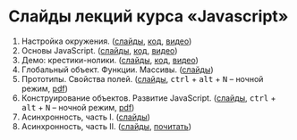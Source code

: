 # Слайды лекций курса «Javascript»

1. Настройка окружения. ([слайды](https://urfu-2017.github.io/javascript-slides/01-setup), [код](01-setup/code), [видео](https://www.youtube.com/watch?v=nThIF9QrS7E&feature=youtu.be))
2. Основы JavaScript. ([слайды](02-essentials/slides.pdf), [код](02-essentials/code), [видео](https://www.youtube.com/watch?v=BfbZp1yF1_U&feature=youtu.be))
3. Демо: крестики-нолики. ([слайды](03-tick-tack-toe/slides.pdf), [код](https://github.com/urfu-2017/demo-tic-tac-toe), [видео](https://www.youtube.com/watch?v=cPH0dvL-H2c&feature=youtu.be))
4. Глобальный объект. Функции. Массивы. ([слайды](https://urfu-2017.github.io/javascript-slides/04-global-functions-arrays))
6. Прототипы. Свойства полей. ([слайды](https://urfu-2017.github.io/javascript-slides/06-prototypes/index.html#/), <kbd>сtrl</kbd> + <kbd>alt</kbd> + <kbd>N</kbd> – ночной режим, [pdf](06-prototypes/prototypes.pdf))
7. Конструирование объектов. Развитие JavaScript. ([слайды](https://urfu-2017.github.io/javascript-slides/07-classes/index.html#/), <kbd>сtrl</kbd> + <kbd>alt</kbd> + <kbd>N</kbd> – ночной режим, [pdf](07-classes/classes.pdf))
8. Асинхронность, часть I. ([слайды](https://urfu-2017.github.io/javascript-slides/08-async/index.html))
9. Асинхронность, часть II. ([слайды](https://urfu-2017.github.io/javascript-slides/09-async-II/), [почитать](https://github.com/getify/You-Dont-Know-JS/blob/master/async%20&%20performance/README.md#you-dont-know-js-async--performance))
